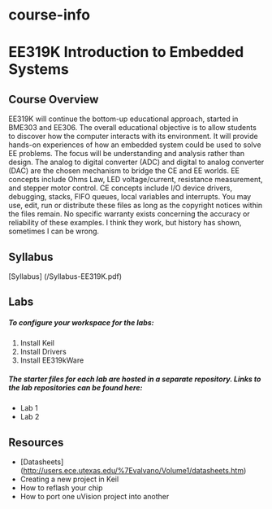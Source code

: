 # course-info

# EE319K Introduction to Embedded Systems

## Course Overview
EE319K will continue the bottom-up educational approach, started in BME303 and EE306. The overall educational objective is to allow students to discover how the computer interacts with its environment. It will provide hands-on experiences of how an embedded system could be used to solve EE problems. The focus will be understanding and analysis rather than design. The analog to digital converter (ADC) and digital to analog converter (DAC) are the chosen mechanism to bridge the CE and EE worlds. EE concepts include Ohms Law, LED voltage/current, resistance measurement, and stepper motor control. CE concepts include I/O device drivers, debugging, stacks, FIFO queues, local variables and interrupts.  You may use, edit, run or distribute these files as long as the copyright notices within the files remain. No specific warranty exists concerning the accuracy or reliability of these examples. I think they work, but history has shown, sometimes I can be wrong. 

## Syllabus
[Syllabus] (/Syllabus-EE319K.pdf)

## Labs
##### To configure your workspace for the labs:

1. Install Keil
2. Install Drivers
3. Install EE319kWare

##### The starter files for each lab are hosted in a separate repository. Links to the lab repositories can be found here:

* Lab 1
* Lab 2

## Resources
* [Datasheets] (http://users.ece.utexas.edu/%7Evalvano/Volume1/datasheets.htm)
* Creating a new project in Keil
* How to reflash your chip
* How to port one uVision project into another

